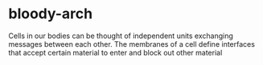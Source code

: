 # bloody-arch
Cells in our bodies can be thought of independent units exchanging messages between each other. The membranes of a cell define interfaces that accept certain material to enter and block out other material
